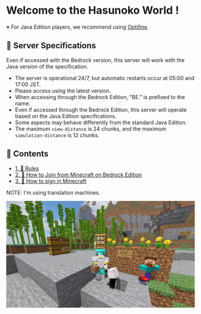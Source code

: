 # Welcome to the Hasunoko World !

※ For Java Edition players, we recommend using [Optifine](https://optifine.net/downloads).

## 🥒 Server Specifications

Even if accessed with the Bedrock version, this server will work with the Java version of the specification.

- The server is operational 24/7, but automatic restarts occur at 05:00 and 17:00 JST.
- Please access using the latest version.
- When accessing through the Bedrock Edition, "BE." is prefixed to the name.
- Even if accessed through the Bedrock Edition, this server will operate based on the Java Edition specifications.
- Some aspects may behave differently from the standard Java Edition.
- The maximum `view-distance` is 24 chunks, and the maximum `simulation-distance` is 12 chunks.

## 🥒 Contents

- [1. 🥒 Rules](./1-rules.md)
- [2. 🥒 How to Join from Minecraft on Bedrock Edition](./2-switch.md)
- [3. 🥒 How to sign in Minecraft](./3-join.md)

NOTE: I'm using translation machines.

![](../images/2023-07-15_02.45.30.png)
